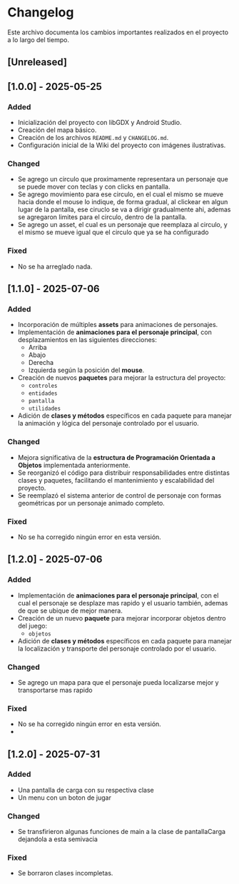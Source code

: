 # Changelog

Este archivo documenta los cambios importantes realizados en el proyecto a lo largo del tiempo.

## [Unreleased]

## [1.0.0] - 2025-05-25
### Added
- Inicialización del proyecto con libGDX y Android Studio.
- Creación del mapa básico.
- Creación de los archivos `README.md` y `CHANGELOG.md`.
- Configuración inicial de la Wiki del proyecto con imágenes ilustrativas.

### Changed
- Se agrego un circulo que proximamente representara un personaje que se puede mover con teclas y con clicks en pantalla.
- Se agrego movimiento para ese circulo, en el cual el mismo se mueve hacia donde el mouse lo indique, de forma gradual, al 
clickear en algun lugar de la pantalla, ese ciruclo se va a dirigir gradualmente ahi, ademas se agregaron limites para el circulo, dentro de la pantalla.
- Se agrego un asset, el cual es un personaje que reemplaza al circulo, y el mismo se mueve igual que el circulo que ya se ha configurado

### Fixed
- No se ha arreglado nada.

## [1.1.0] - 2025-07-06

### Added
- Incorporación de múltiples **assets** para animaciones de personajes.
- Implementación de **animaciones para el personaje principal**, con desplazamientos en las siguientes direcciones:
  - Arriba
  - Abajo
  - Derecha
  - Izquierda
  según la posición del **mouse**.
- Creación de nuevos **paquetes** para mejorar la estructura del proyecto:
  - `controles`
  - `entidades`
  - `pantalla`
  - `utilidades`
- Adición de **clases y métodos** específicos en cada paquete para manejar la animación y lógica del personaje controlado por el usuario.

### Changed
- Mejora significativa de la **estructura de Programación Orientada a Objetos** implementada anteriormente.
- Se reorganizó el código para distribuir responsabilidades entre distintas clases y paquetes, facilitando el mantenimiento y escalabilidad del proyecto.
- Se reemplazó el sistema anterior de control de personaje con formas geométricas por un personaje animado completo.

### Fixed
- No se ha corregido ningún error en esta versión.

## [1.2.0] - 2025-07-06

### Added
- Implementación de **animaciones para el personaje principal**, con el cual el personaje se desplaze mas rapido y el usuario también, ademas de que se ubique
de mejor manera.
- Creación de un nuevo **paquete** para mejorar incorporar objetos dentro del juego:
    - `objetos`
- Adición de **clases y métodos** específicos en cada paquete para manejar la localización y transporte del personaje controlado por el usuario.

### Changed
- Se agrego un mapa para que el personaje pueda localizarse mejor y transportarse mas rapido

### Fixed 
- No se ha corregido ningún error en esta versión.
- 
## [1.2.0] - 2025-07-31

### Added
- Una pantalla de carga con su respectiva clase
- Un menu con un boton de jugar
### Changed
- Se transfirieron algunas funciones de main a la clase de pantallaCarga dejandola a esta semivacia
### Fixed
- Se borraron clases incompletas.
